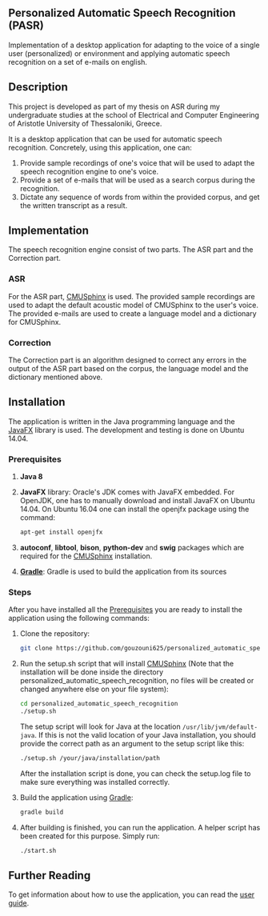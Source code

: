 ## Personalized Automatic Speech Recognition (PASR)
Implementation of a desktop application for adapting to the voice of a single user (personalized) or
environment and applying automatic speech recognition on a set of e-mails on english.

## Description
This project is developed as part of my thesis on ASR during my undergraduate studies at the school
of Electrical and Computer Engineering of Aristotle University of Thessaloniki, Greece.

It is a desktop application that can be used for automatic speech recognition. Concretely, using
this application, one can:

1. Provide sample recordings of one's voice that will be used to adapt the speech recognition engine
   to one's voice.
2. Provide a set of e-mails that will be used as a search corpus during the recognition.
3. Dictate any sequence of words from within the provided corpus, and get the written transcript as
   a result.

## Implementation
The speech recognition engine consist of two parts. The ASR part and the Correction part.

### ASR
For the ASR part, [CMUSphinx][1] is used. The provided sample recordings are used to adapt the
default acoustic model of CMUSphinx to the user's voice. The provided e-mails are used to create a
language model and a dictionary for CMUSphinx.

### Correction
The Correction part is an algorithm designed to correct any errors in the output of the ASR part
based on the corpus, the language model and the dictionary mentioned above.

## Installation
The application is written in the Java programming language and the [JavaFX][2] library is used. The
development and testing is done on Ubuntu 14.04.

### Prerequisites
1. **Java 8**
2. **JavaFX** library: Oracle's JDK comes with JavaFX embedded. For OpenJDK, one has to manually
   download and install JavaFX on Ubuntu 14.04. On Ubuntu 16.04 one can install the openjfx package
   using the command:

     ```bash
     apt-get install openjfx
     ```

3. **autoconf**, **libtool**, **bison**, **python-dev** and **swig** packages which are required for
   the [CMUSphinx][1] installation.

4. **[Gradle][3]**: Gradle is used to build the application from its sources

### Steps
After you have installed all the [Prerequisites](#prerequisites) you are ready to install the
application using the following commands:

1. Clone the repository:

    ```bash
    git clone https://github.com/gouzouni625/personalized_automatic_speech_recognition.git
    ```

2. Run the setup.sh script that will install [CMUSphinx][1] (Note that the installation will be
   done inside the directory personalized_automatic_speech_recognition, no files will be created or
   changed anywhere else on your file system):

   ```bash
   cd personalized_automatic_speech_recognition
   ./setup.sh
   ```

   The setup script will look for Java at the location `/usr/lib/jvm/default-java`. If this is not
   the valid location of your Java installation, you should provide the correct path as an argument
   to the setup script like this:

   ```bash
   ./setup.sh /your/java/installation/path
   ```

   After the installation script is done, you can check the setup.log file to make sure everything
   was installed correctly.

3. Build the application using [Gradle][3]:

   ```bash
   gradle build
   ```

4. After building is finished, you can run the application. A helper script has been created for
   this purpose. Simply run:

   ```bash
   ./start.sh
   ```

## Further Reading
To get information about how to use the application, you can read the [user guide][4].

[1]: http://cmusphinx.sourceforge.net/wiki/about
[2]: http://www.oracle.com/technetwork/java/javase/overview/javafx-overview-2158620.html
[3]: https://gradle.org/
[4]: docs/user_guide.pdf

